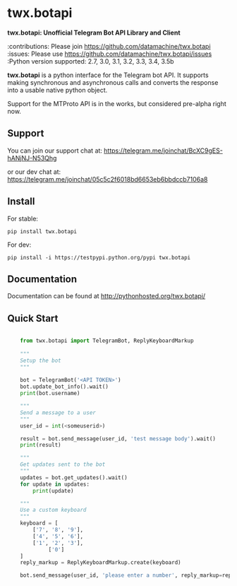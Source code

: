 twx.botapi
==========

**twx.botapi: Unofficial Telegram Bot API Library and Client**

:contributions: Please join https://github.com/datamachine/twx.botapi
:issues: Please use https://github.com/datamachine/twx.botapi/issues
:Python version supported: 2.7, 3.0, 3.1, 3.2, 3.3, 3.4, 3.5b

**twx.botapi** is a python interface for the Telegram bot API. It supports
making synchronous and asynchronous calls and converts the response
into a usable native python object.

Support for the MTProto API is in the works, but considered pre-alpha right now.

Support
-------

You can join our support chat at: https://telegram.me/joinchat/BcXC9gES-hANjNJ-N53Qhg

or our dev chat at: https://telegram.me/joinchat/05c5c2f6018bd6653eb6bbdccb7106a8

Install
-------

For stable:

``pip install twx.botapi``

For dev:

``pip install -i https://testpypi.python.org/pypi twx.botapi``

Documentation
-------------

Documentation can be found at http://pythonhosted.org/twx.botapi/

Quick Start
-----------


```python

    from twx.botapi import TelegramBot, ReplyKeyboardMarkup
    
    """
    Setup the bot
    """
    
    bot = TelegramBot('<API TOKEN>')
    bot.update_bot_info().wait()
    print(bot.username)

    """
    Send a message to a user
    """
    user_id = int(<someuserid>)

    result = bot.send_message(user_id, 'test message body').wait()
    print(result)

    """
    Get updates sent to the bot
    """
    updates = bot.get_updates().wait()
    for update in updates:
        print(update)

    """
    Use a custom keyboard
    """
    keyboard = [
        ['7', '8', '9'],
        ['4', '5', '6'],
        ['1', '2', '3'],
             ['0']
    ]
    reply_markup = ReplyKeyboardMarkup.create(keyboard)

    bot.send_message(user_id, 'please enter a number', reply_markup=reply_markup).wait()
```
